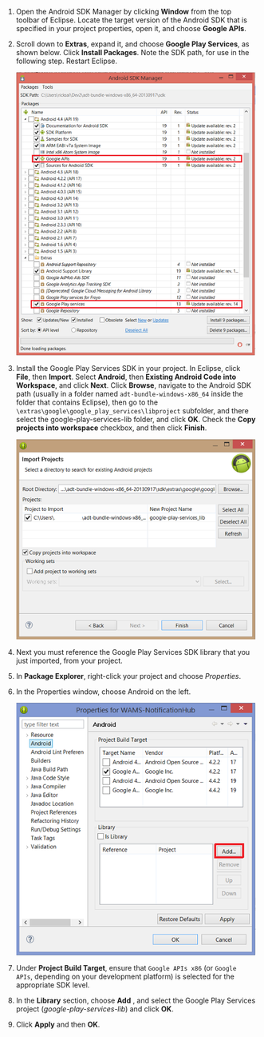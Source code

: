 

1. Open the Android SDK Manager by clicking **Window** from the top toolbar of Eclipse. Locate the target version of the Android SDK that is specified in your project properties, open it, and choose **Google APIs**.

2. Scroll down to **Extras**, expand it, and choose **Google Play Services**, as shown below. Click **Install Packages**. Note the SDK path, for use in the following step. Restart Eclipse.

   	![](./media/notification-hubs-android-get-started/notification-hub-create-android-app4.png)


3. Install the Google Play Services SDK in your project. In Eclipse, click **File**, then **Import**. Select **Android**, then **Existing Android Code into Workspace**, and click **Next**. Click **Browse**, navigate to the Android SDK path (usually in a folder named `adt-bundle-windows-x86_64` inside the folder that contains Eclipse), then go to the `\extras\google\google_play_services\libproject` subfolder, and there select the google-play-services-lib folder, and click **OK**. Check the **Copy projects into workspace** checkbox, and then click **Finish**.

	![](./media/mobile-services-android-get-started-push/mobile-eclipse-import-Play-library.png)

4. Next you must reference the Google Play Services SDK library that you just imported, from your project. 

5. In **Package Explorer**, right-click your project and choose *Properties*.
 
6. In the Properties window, choose Android on the left.

	![](./media/mobile-services-android-get-started-push/mobile-google-set-project-properties.png)


7. Under **Project Build Target**, ensure that `Google APIs x86` (or `Google APIs`, depending on your development platform) is selected for the appropriate SDK level.

 
8. In the **Library** section, choose **Add** , and select the Google Play Services project (*google-play-services-lib*) and click **OK**.

9. Click **Apply** and then **OK**.



